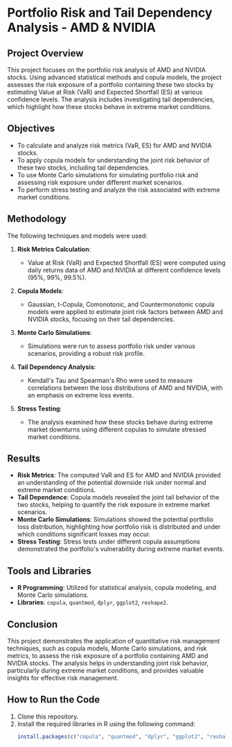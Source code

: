 # Portfolio Risk and Tail Dependency Analysis - AMD & NVIDIA

## Project Overview

This project focuses on the portfolio risk analysis of AMD and NVIDIA stocks. Using advanced statistical methods and copula models, the project assesses the risk exposure of a portfolio containing these two stocks by estimating Value at Risk (VaR) and Expected Shortfall (ES) at various confidence levels. The analysis includes investigating tail dependencies, which highlight how these stocks behave in extreme market conditions.

## Objectives

- To calculate and analyze risk metrics (VaR, ES) for AMD and NVIDIA stocks.
- To apply copula models for understanding the joint risk behavior of these two stocks, including tail dependencies.
- To use Monte Carlo simulations for simulating portfolio risk and assessing risk exposure under different market scenarios.
- To perform stress testing and analyze the risk associated with extreme market conditions.

## Methodology

The following techniques and models were used:

1. **Risk Metrics Calculation**: 
   - Value at Risk (VaR) and Expected Shortfall (ES) were computed using daily returns data of AMD and NVIDIA at different confidence levels (95%, 99%, 99.5%).

2. **Copula Models**: 
   - Gaussian, t-Copula, Comonotonic, and Countermonotonic copula models were applied to estimate joint risk factors between AMD and NVIDIA stocks, focusing on their tail dependencies.

3. **Monte Carlo Simulations**: 
   - Simulations were run to assess portfolio risk under various scenarios, providing a robust risk profile.

4. **Tail Dependency Analysis**: 
   - Kendall's Tau and Spearman's Rho were used to measure correlations between the loss distributions of AMD and NVIDIA, with an emphasis on extreme loss events.

5. **Stress Testing**: 
   - The analysis examined how these stocks behave during extreme market downturns using different copulas to simulate stressed market conditions.

## Results

- **Risk Metrics**: The computed VaR and ES for AMD and NVIDIA provided an understanding of the potential downside risk under normal and extreme market conditions.
- **Tail Dependence**: Copula models revealed the joint tail behavior of the two stocks, helping to quantify the risk exposure in extreme market scenarios.
- **Monte Carlo Simulations**: Simulations showed the potential portfolio loss distribution, highlighting how portfolio risk is distributed and under which conditions significant losses may occur.
- **Stress Testing**: Stress tests under different copula assumptions demonstrated the portfolio's vulnerability during extreme market events.

## Tools and Libraries

- **R Programming**: Utilized for statistical analysis, copula modeling, and Monte Carlo simulations.
- **Libraries**: `copula`, `quantmod`, `dplyr`, `ggplot2`, `reshape2`.

## Conclusion

This project demonstrates the application of quantitative risk management techniques, such as copula models, Monte Carlo simulations, and risk metrics, to assess the risk exposure of a portfolio containing AMD and NVIDIA stocks. The analysis helps in understanding joint risk behavior, particularly during extreme market conditions, and provides valuable insights for effective risk management.

## How to Run the Code

1. Clone this repository.
2. Install the required libraries in R using the following command:
   ```R
   install.packages(c("copula", "quantmod", "dplyr", "ggplot2", "reshape2"))
